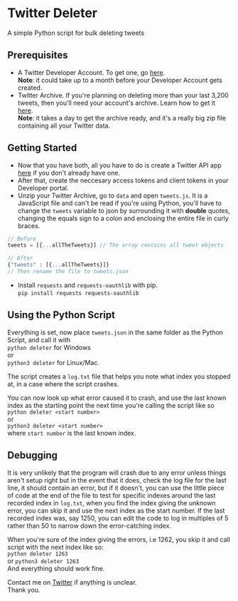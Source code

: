 # Twitter Deleter
A simple Python script for bulk deleting tweets

## Prerequisites
- A Twitter Developer Account.
To get one, go [here](https://developer.twitter.com/en/apply-for-access).  
__Note__: it could take
up to a month before your Developer Account gets created.
- Twitter Archive. If you're planning on deleting more than your last 3,200 tweets,
then you'll need your account's archive. Learn how to get it [here](https://help.twitter.com/en/managing-your-account/how-to-download-your-twitter-archive).   
__Note__: it takes a day to get the archive ready, and it's a really big zip file containing all your Twitter data.

## Getting Started
- Now that you have both, all you have to do is create a Twitter API app
[here](https://developer.twitter.com/en/apps) if you don't already have one. 
- After that, create the neccesary access tokens and client tokens in your Developer portal. 
- Unzip your Twitter Archive, go to `data` and open `tweets.js`. It is a JavaScript file and can't be read if you're using
Python, you'll have to change the `tweets` variable to json by surrounding it with __double__ quotes, changing the equals
sign to a colon and enclosing the entire file in curly braces. 
```javascript
// Before
tweets = [{...allTheTweets}] // The array contains all tweet objects

// After
{"tweets" : [{...allTheTweets}]}
// Then rename the file to tweets.json
```
- Install `requests` and `requests-oauthlib` with pip.  
`pip install requests requests-oauthlib`
## Using the Python Script
Everything is set, now place `tweets.json` in the same folder as the Python Script,
and call it with  
`python deleter` for Windows  
or  
`python3 deleter` for Linux/Mac.  

The script creates a `log.txt` file that helps you note what index you stopped at, in a case
where the script crashes.  

You can now look up what error caused it to crash, and use the last known index as the starting point the next time you're calling the script
like so  
`python deleter <start number>`  
or  
`python3 deleter <start number>`  
where `start number` is the last known index.  
## Debugging
It is very unlikely that the program will crash due to any error unless things aren't setup right
but in the event that it does, check the log file for the last line, it should contain an error, but if
it doesn't, you can use the little piece of code at the end of the file to test for specific indexes around the last
recorded index in `log.txt`, when you find the index giving the unknown error, you can skip it and use the next index as the start number.
If the last recorded index was, say 1250, you can edit the code to log in multiples of 5 rather than 50 to narrow down the error-catching index.  

When you're sure of the index giving the errors, i.e 1262, you skip it and call script with the next index like so:  
`python deleter 1263`  
or
`python3 deleter 1263`  
And everything should work fine.  

Contact me on [Twitter](https://twitter.com/redDevv?s=09) if anything is unclear.  
Thank you.
